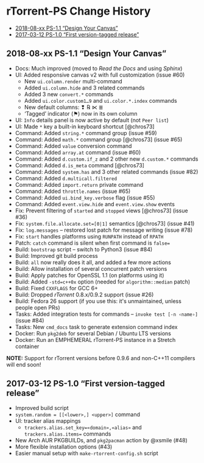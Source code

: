 # rTorrent-PS Change History

 * [2018-08-xx PS-1.1 “Design Your Canvas”](#2018-08-xx-ps-11-design-your-canvas)
 * [2017-03-12 PS-1.0 “First version-tagged release”](#2017-03-12-ps-10-first-version-tagged-release)


## 2018-08-xx PS-1.1 “Design Your Canvas”

* Docs: Much improved (moved to *Read the Docs* and using *Sphinx*)
* UI: Added responsive canvas v2 with full customization (issue #60)
  * New `ui.column.render` multi-command
  * Added `ui.column.hide` and 3 related commands
  * Added 3 new `convert.*` commands
  * Added `ui.color.custom1…9` and  `ui.color.*.index` commands
  * New default columns: ❢ ℞ ⋉ ≣
  * ‘Tagged’ indicator (⚑) now in its own column
* UI: `Info` details panel is now active by default (not `Peer list`)
* UI: Made `*` key a built-in keyboard shortcut [@chros73]
* Command: Added `string.*` command group (issue #59)
* Command: Added `math.*` command group [@chros73] (issue #65)
* Command: Added `value` conversion command
* Command: Added `array.at` command (issue #60)
* Command: Added `d.custom.if_z` and 2 other new `d.custom.*` commands
* Command: Added `d.is_meta` command [@chros73]
* Command: Added `system.has` and 3 other related commands (issue #82)
* Command: Added `d.multicall.filtered`
* Command: Added `import.return` private command
* Command: Added `throttle.names` (issue #65)
* Command: Added `ui.bind_key.verbose` flag (issue #55)
* Command: Added `event.view.hide` and `event.view.show` events
* Fix: Prevent filtering of ``started`` and ``stopped`` views [@chros73] (issue #36)
* Fix: `system.file.allocate.set=[0|1]` semantics [@chros73] (issue #41)
* Fix: `log.messages` – restored lost patch for message writing (issue #78)
* Fix: `start` handles platforms using `RUNPATH` instead of `RPATH`
* Patch: `catch` command is silent when first command is `false=`
* Build: `bootstrap` script – switch to Python3 (issue #84)
* Build: Improved git build process
* Build: `all` now really does it all, and added a few more actions
* Build: Allow installation of several concurrent patch versions
* Build: Apply patches for OpenSSL 1.1 (on platforms using it)
* Build: Added `-std=c++0x` option (needed for `algorithm::median` patch)
* Build: Fixed `CXXFLAGS` for GCC 6+
* Build: Dropped *rTorrent* 0.8.x/0.9.2 support (issue #26)
* Build: Fedora 26 support (if you use this: it's unmaintained, unless people open PRs)
* Tasks: Added integration tests for commands – `invoke test [-n ‹name›]` (issue #84)
* Tasks: New `cmd_docs` task to generate extension command index
* Docker: Run `pkg2deb` for several Debian / Ubuntu LTS versions
* Docker: Run an EMPHEMERAL rTorrent-PS instance in a Stretch container

**NOTE:** Support for rTorrent versions before 0.9.6 and non-C++11 compilers will end soon!


## 2017-03-12 PS-1.0 “First version-tagged release”

* Improved build script
* `system.random = [[<lower>,] <upper>]` command
* UI: tracker alias mappings
  * `trackers.alias.set_key=«domain»,«alias»` and `trackers.alias.items=` commands
* New Arch AUR PKGBUILDs, and `pkg2pacman` action by @xsmile (#48)
* More flexible installation options  (#43)
* Easier manual setup with `make-rtorrent-config.sh` script
